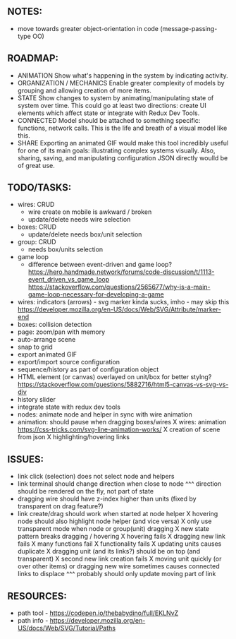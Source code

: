 ## NOTES:
- move towards greater object-orientation in code (message-passing-type OO)

## ROADMAP:
- ANIMATION
		Show what's happening in the system by indicating activity.
- ORGANIZATION / MECHANICS
		Enable greater complexity of models by grouping and allowing creation of more items.
- STATE
		Show changes to system by animating/manipulating state of system over time.  This could go at least two directions: create UI elements which affect state or integrate with Redux Dev Tools.
- CONNECTED
		Model should be attached to something specific: functions, network calls.  This is the life and breath of a visual model like this.
- SHARE
		Exporting an animated GIF would make this tool incredibly useful for one of its main goals: illustrating complex systems visually.  Also, sharing, saving, and manipulating configuration JSON directly woulld be of great use.

## TODO/TASKS:
- wires: CRUD
	- wire create on mobile is awkward / broken
	- update/delete needs wire selection
- boxes: CRUD
	- update/delete needs box/unit selection
- group: CRUD
	- needs box/units selection
- game loop
	- difference between event-driven and game loop?
		https://hero.handmade.network/forums/code-discussion/t/1113-event_driven_vs_game_loop
		https://stackoverflow.com/questions/2565677/why-is-a-main-game-loop-necessary-for-developing-a-game
- wires:  indicators (arrows) - svg marker kinda sucks, imho - may skip this
	https://developer.mozilla.org/en-US/docs/Web/SVG/Attribute/marker-end
- boxes: collision detection
- page: zoom/pan with memory
- auto-arrange scene
- snap to grid
- export animated GIF
- export/import source configuration
- sequence/history as part of configuration object
- HTML element (or canvas) overlayed on unit/box for better stylng?
	https://stackoverflow.com/questions/5882716/html5-canvas-vs-svg-vs-div
- history slider
- integrate state with redux dev tools
- nodes: animate node and helper in sync with wire animation
- animation: should pause when dragging boxes/wires
X wires: animation
	https://css-tricks.com/svg-line-animation-works/
X creation of scene from json
X highlighting/hovering links

## ISSUES:
- link click (selection) does not select node and helpers
- link terminal should change direction when close to node
		^^^ direction should be rendered on the fly, not part of state
- dragging wire should have z-index higher than units (fixed by transparent on drag feature?)
- link create/drag should work when started at node helper
X hovering node should also highlight node helper (and vice versa)
X only use transparent mode when node or group(unit) dragging
X new state pattern breaks dragging / hovering
	X hovering fails
	X dragging new link fails
	X many functions fail
	X functionality fails
	X updating units causes duplicate
X dragging unit (and its links?) should be on top (and transparent)
X second new link creation fails
X moving unit quickly (or over other items) or dragging new wire sometimes causes connected links to displace
		^^^ probably should only update moving part of link

## RESOURCES:
- path tool - https://codepen.io/thebabydino/full/EKLNvZ
- path info - https://developer.mozilla.org/en-US/docs/Web/SVG/Tutorial/Paths
